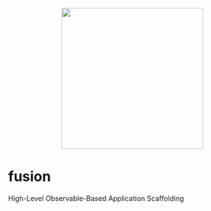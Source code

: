<p align=center>
    <img src=https://i.imgur.com/YaixlkC.gif width=288/>
</p>

# fusion
High-Level Observable-Based Application Scaffolding
